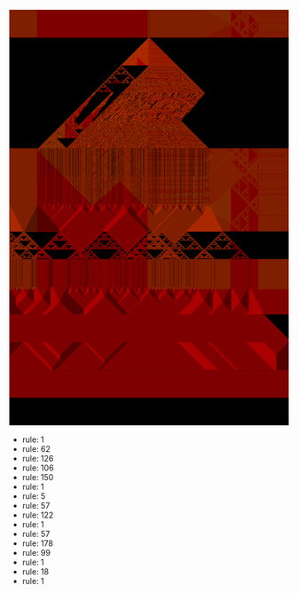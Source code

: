 ![photo](./output.png) 
 * rule: 1
* rule: 62
* rule: 126
* rule: 106
* rule: 150
* rule: 1
* rule: 5
* rule: 57
* rule: 122
* rule: 1
* rule: 57
* rule: 178
* rule: 99
* rule: 1
* rule: 18
* rule: 1
